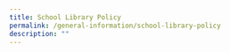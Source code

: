 ```yaml
---
title: School Library Policy
permalink: /general-information/school-library-policy
description: ""
---
```

